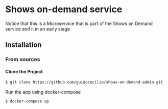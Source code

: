 Shows on-demand service
======================= 

Notice that this is a Microservice that is part of the Shows on Demand service and it in an early stage

Installation
------------

### From sources

#### Clone the Project
```bash
$ git clone https://github.com/guidocecilio/shows-on-demand-admin.git
```

Run the app using docker-compose
```bash
$ docker-compose up
```

